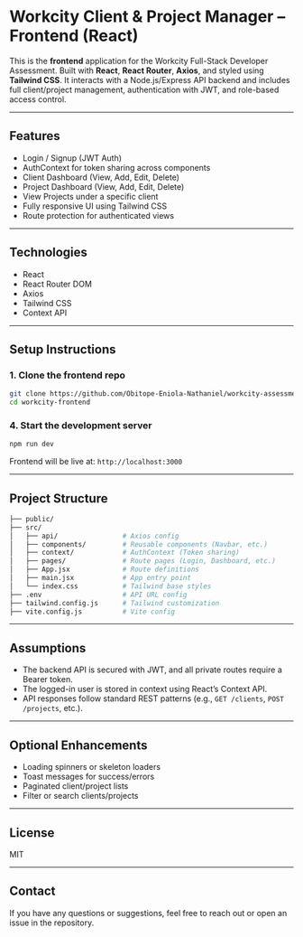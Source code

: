 # Workcity Client & Project Manager – Frontend (React)

This is the **frontend** application for the Workcity Full-Stack Developer Assessment. Built with **React**, **React Router**, **Axios**, and styled using **Tailwind CSS**. It interacts with a Node.js/Express API backend and includes full client/project management, authentication with JWT, and role-based access control.

---

##  Features

- Login / Signup (JWT Auth)
- AuthContext for token sharing across components
- Client Dashboard (View, Add, Edit, Delete)
- Project Dashboard (View, Add, Edit, Delete)
- View Projects under a specific client
- Fully responsive UI using Tailwind CSS
- Route protection for authenticated views

---

##  Technologies

- React
- React Router DOM
- Axios
- Tailwind CSS
- Context API


---

## Setup Instructions

### 1. Clone the frontend repo

```bash
git clone https://github.com/Obitope-Eniola-Nathaniel/workcity-assessment-frontend.git
cd workcity-frontend
```



### 4. Start the development server

```bash
npm run dev
```

Frontend will be live at: `http://localhost:3000`

---

## Project Structure

```bash
├── public/
├── src/
│   ├── api/                # Axios config
│   ├── components/         # Reusable components (Navbar, etc.)
│   ├── context/            # AuthContext (Token sharing)
│   ├── pages/              # Route pages (Login, Dashboard, etc.)
│   ├── App.jsx             # Route definitions
│   ├── main.jsx            # App entry point
│   └── index.css           # Tailwind base styles
├── .env                    # API URL config
├── tailwind.config.js      # Tailwind customization
├── vite.config.js          # Vite config
```

---
## Assumptions

* The backend API is secured with JWT, and all private routes require a Bearer token.
* The logged-in user is stored in context using React’s Context API.
* API responses follow standard REST patterns (e.g., `GET /clients`, `POST /projects`, etc.).


---

## Optional Enhancements

* Loading spinners or skeleton loaders
* Toast messages for success/errors
* Paginated client/project lists
* Filter or search clients/projects

---

## License

MIT

---

## Contact

If you have any questions or suggestions, feel free to reach out or open an issue in the repository.



